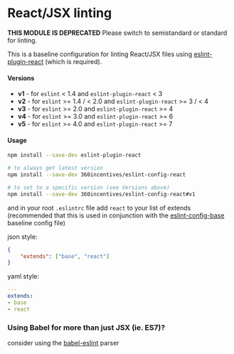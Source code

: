 # React/JSX linting

**THIS MODULE IS DEPRECATED** Please switch to semistandard or standard for linting.

This is a baseline configuration for linting React/JSX files using [eslint-plugin-react](https://github.com/yannickcr/eslint-plugin-react) (which is required).

#### Versions

  - __v1__ - for `eslint` < 1.4 and `eslint-plugin-react` < 3
  - __v2__ - for `eslint` >= 1.4 / < 2.0 and `eslint-plugin-react` >= 3 / < 4
  - __v3__ - for `eslint` >= 2.0 and `eslint-plugin-react` >= 4
  - __v4__ - for `eslint` >= 3.0 and `eslint-plugin-react` >= 6
  - __v5__ - for `eslint` >= 4.0 and `eslint-plugin-react` >= 7


#### Usage

```sh
npm install --save-dev eslint-plugin-react

# to always get latest version
npm install --save-dev 360incentives/eslint-config-react

# to set to a specific version (see Versions above)
npm install --save-dev 360incentives/eslint-config-react#v1

```

and in your root `.eslintrc` file add `react` to your list of extends (recommended that this is used in conjunction with the [eslint-config-base](https://github.com/360incentives/eslint-config-base) baseline config file)

json style:
```json
{
    "extends": ["base", "react"]
}
```

yaml style:
```yaml
---
extends:
- base
- react
```

### Using Babel for more than just JSX (ie. ES7)?

consider using the [babel-eslint](https://github.com/babel/babel-eslint) parser
